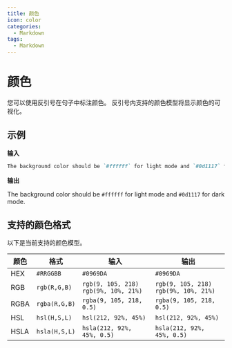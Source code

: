 ```yaml
---
title: 颜色
icon: color
categories:
  - Markdown
tags:
  - Markdown
---
```

# 颜色

您可以使用反引号在句子中标注颜色。 反引号内支持的颜色模型将显示颜色的可视化。

## 示例

**输入**
```markdown
The background color should be `#ffffff` for light mode and `#0d1117` for dark mode.
```

**输出**

The background color should be `#ffffff` for light mode and `#0d1117` for dark mode.

## 支持的颜色格式
以下是当前支持的颜色模型。

| 颜色	  | 格式	            | 输入	                                      | 输出                          |
|------|----------------|------------------------------------------|-----------------------------|
| HEX  | 	`#RRGGBB`	    | `#0969DA`                                | 	`#0969DA`                  |
| RGB  | 	`rgb(R,G,B)`	 | `rgb(9, 105, 218)`   `rgb(9%, 10%, 21%)` | 	`rgb(9, 105, 218)`  `rgb(9%, 10%, 21%)`       |
| RGBA | 	`rgba(R,G,B)`	 | `rgba(9, 105, 218, 0.5)`                 | 	`rgba(9, 105, 218, 0.5)`   |
| HSL  | 	`hsl(H,S,L)`	 | `hsl(212, 92%, 45%)`                     | 	`hsl(212, 92%, 45%)`       |
| HSLA | 	`hsla(H,S,L)`	 | `hsla(212, 92%, 45%, 0.5)`               | 	`hsla(212, 92%, 45%, 0.5)` |
